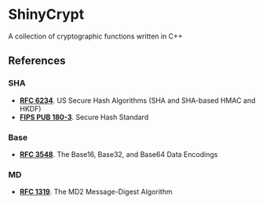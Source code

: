 # ShinyCrypt
A collection of cryptographic functions written in C++

## References

### SHA
- [**RFC 6234**](https://datatracker.ietf.org/doc/html/rfc6234). US Secure Hash Algorithms (SHA and SHA-based HMAC and HKDF)
- [**FIPS PUB 180-3**](https://csrc.nist.gov/files/pubs/fips/180-3/final/docs/fips180-3_final.pdf). Secure Hash Standard

### Base
- [**RFC 3548**](https://datatracker.ietf.org/doc/html/rfc3548). The Base16, Base32, and Base64 Data Encodings

### MD
- [**RFC 1319**](https://datatracker.ietf.org/doc/html/rfc1319). The MD2 Message-Digest Algorithm